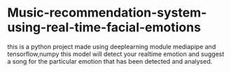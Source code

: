 # Music-recommendation-system-using-real-time-facial-emotions
this is a python project made using deeplearning module mediapipe and tensorflow,numpy this model will detect your realtime emotion and suggest a song for the particular emotion that has been detected and analysed.
